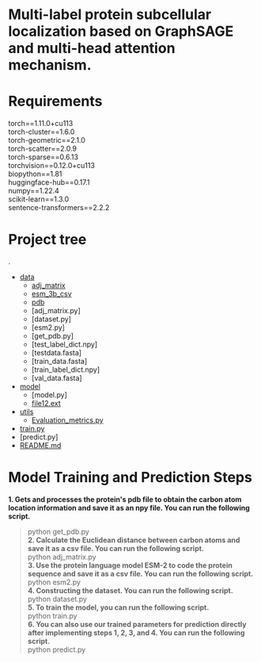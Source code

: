 # Multi-label protein subcellular localization based on GraphSAGE and multi-head attention mechanism.  

**Requirements**
=
torch==1.11.0+cu113  
torch-cluster==1.6.0  
torch-geometric==2.1.0  
torch-scatter==2.0.9  
torch-sparse==0.6.13  
torchvision==0.12.0+cu113  
biopython==1.81  
huggingface-hub==0.17.1  
numpy==1.22.4  
scikit-learn==1.3.0  
sentence-transformers==2.2.2  


# Project tree

.
 * [data](./dir2)
   * [adj_matrix](./dir2/file21.ext)
   * [esm_3b_csv](./dir2/file22.ext)
   * [pdb](./dir2/file23.ext)
   * [adj_matrix.py]
   * [dataset.py]
   * [esm2.py]
   * [get_pdb.py]
   * [test_label_dict.npy]
   * [testdata.fasta]
   * [train_data.fasta]
   * [train_label_dict.npy]
   * [val_data.fasta]
 * [model](./dir1)
   * [model.py]
   * [file12.ext](./dir1/file12.ext)
 * [utils](./file_in_root.ext)
   * [Evaluation_metrics.py](./dir1/file12.ext)
 * [train.py](./file_in_root.ext)
 * [predict.py]
 * [README.md](./README.md)
 

**Model Training and Prediction Steps**
=
**1. Gets and processes the protein's pdb file to obtain the carbon atom location information and save it as an npy file. You can run the following script.**  
> python get_pdb.py      
**2. Calculate the Euclidean distance between carbon atoms and save it as a csv file. You can run the following script.**  
> python adj_matrix.py        
**3. Use the protein language model ESM-2 to code the protein sequence and save it as a csv file. You can run the following script.**    
python esm2.py    
**4. Constructing the dataset. You can run the following script.**  
python dataset.py    
**5. To train the model, you can run the following script.**    
python train.py    
**6. You can also use our trained parameters for prediction directly after implementing steps 1, 2, 3, and 4. You can run the following script.**  
python predict.py    

